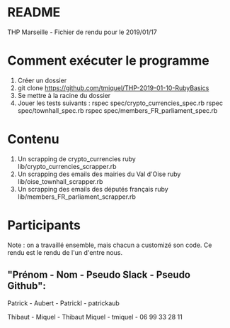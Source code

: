 README
======

THP Marseille - Fichier de rendu pour le 2019/01/17

Comment exécuter le programme
=============

1. Créer un dossier
2. git clone https://github.com/tmiquel/THP-2019-01-10-RubyBasics
3. Se mettre à la racine du dossier
4. Jouer les tests suivants :
	rspec spec/crypto_currencies_spec.rb 
	rspec spec/townhall_spec.rb 
	rspec spec/members_FR_parliament_spec.rb

Contenu
======

1. Un scrapping de crypto_currencies
	ruby lib/crypto_currencies_scrapper.rb 
2. Un scrapping des emails des mairies du Val d'Oise
	ruby lib/oise_townhall_scrapper.rb
3. Un scrapping des emails des députés français
	ruby lib/members_FR_parliament_scrapper.rb

Participants 
==========

Note : on a travaillé ensemble, mais chacun a customizé son code.
Ce rendu est le rendu de l'un d'entre nous.

"Prénom - Nom - Pseudo Slack - Pseudo Github":
--------------------------------------------

Patrick - Aubert - Patrickl - patrickaub  

Thibaut - Miquel - Thibaut Miquel - tmiquel - 06 99 33 28 11

